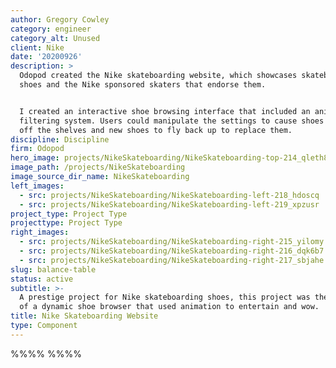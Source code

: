 ```yaml
---
author: Gregory Cowley
category: engineer
category_alt: Unused
client: Nike
date: '20200926'
description: >
  Odopod created the Nike skateboarding website, which showcases skateboarding
  shoes and the Nike sponsored skaters that endorse them.


  I created an interactive shoe browsing interface that included an animated
  filtering system. Users could manipulate the settings to cause shoes to fall
  off the shelves and new shoes to fly back up to replace them.
discipline: Discipline
firm: Odopod
hero_image: projects/NikeSkateboarding/NikeSkateboarding-top-214_qleth8
image_path: /projects/NikeSkateboarding
image_source_dir_name: NikeSkateboarding
left_images:
  - src: projects/NikeSkateboarding/NikeSkateboarding-left-218_hdoscq
  - src: projects/NikeSkateboarding/NikeSkateboarding-left-219_xpzusr
project_type: Project Type
projecttype: Project Type
right_images:
  - src: projects/NikeSkateboarding/NikeSkateboarding-right-215_yilomy
  - src: projects/NikeSkateboarding/NikeSkateboarding-right-216_dqk6b7
  - src: projects/NikeSkateboarding/NikeSkateboarding-right-217_sbjahe
slug: balance-table
status: active
subtitle: >-
  A prestige project for Nike skateboarding shoes, this project was the creation
  of a dynamic shoe browser that used animation to entertain and wow. 
title: Nike Skateboarding Website
type: Component
---
```

%%%% %%%%